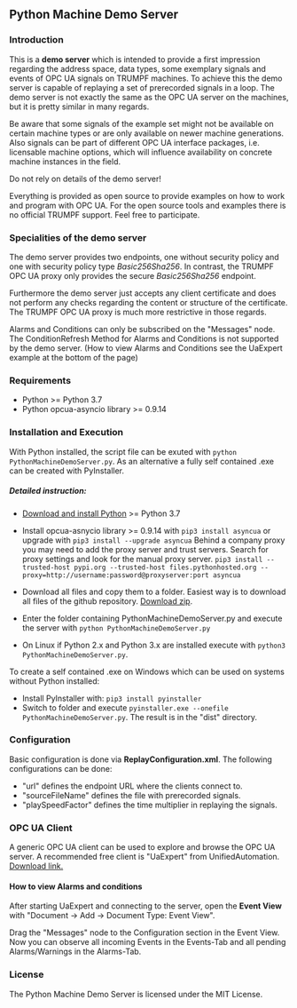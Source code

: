 ## Python Machine Demo Server

### Introduction
This is a **demo server** which is intended to provide a first impression regarding the address space, data types, some exemplary signals and events of OPC UA signals on TRUMPF machines. To achieve this the demo server is capable of replaying a set of prerecorded signals in a loop.
The demo server is not exactly the same as the OPC UA server on the machines, but it is pretty similar in many regards. 

Be aware that some signals of the example set might not be available on certain machine types or are only available on newer machine generations. Also signals can be part of different OPC UA interface packages, i.e. licensable machine options, which will influence availability on concrete machine instances in the field.
 
Do not rely on details of the demo server!
 
Everything is provided as open source to provide examples on how to work and program with OPC UA. For the open source tools and examples there is no official TRUMPF support. Feel free to participate.


### Specialities of the demo server
The demo server provides two endpoints, one without security policy and one with security policy type *Basic256Sha256*. In contrast, the TRUMPF OPC UA proxy only provides the secure *Basic256Sha256* endpoint.

Furthermore the demo server just accepts any client certificate and does not perform any checks regarding the content or structure of the certificate. The TRUMPF OPC UA proxy is much more restrictive in those regards.

Alarms and Conditions can only be subscribed on the "Messages" node. The ConditionRefresh Method for Alarms and Conditions is not supported by the demo server. (How to view Alarms and Conditions see the UaExpert example at the bottom of the page)



### Requirements
- Python >= Python 3.7
- Python opcua-asyncio library >= 0.9.14

### Installation and Execution
With Python installed, the script file can be exuted with `python PythonMachineDemoServer.py`. As an alternative a fully self contained .exe can be created with PyInstaller.

##### Detailed instruction:
- [Download and install Python](https://www.python.org/downloads/) >= Python 3.7
- Install opcua-asnycio library >= 0.9.14 with 
`pip3 install asyncua` or upgrade with `pip3 install --upgrade asyncua`
Behind a company proxy you may need to add the proxy server and trust servers. Search for proxy settings and look for the manual proxy server. 
`pip3 install --trusted-host pypi.org --trusted-host files.pythonhosted.org --proxy=http://username:password@proxyserver:port asyncua`

- Download all files and copy them to a folder. Easiest way is to download all files of the github repository. [Download zip](https://github.com/TRUMPF-IoT/OpcUaMachineTools/archive/main.zip). 
- Enter the folder containing PythonMachineDemoServer.py and execute the server with `python PythonMachineDemoServer.py`
- On Linux if Python 2.x and Python 3.x are installed execute with `python3 PythonMachineDemoServer.py`. 

To create a self contained .exe on Windows which can be used on systems without Python installed:
- Install PyInstaller with: `pip3 install pyinstaller`
- Switch to folder and execute `pyinstaller.exe --onefile PythonMachineDemoServer.py`. The result is in the "dist" directory.

### Configuration
Basic configuration is done via **ReplayConfiguration.xml**. The following configurations can be done:
- "url" defines the endpoint URL where the clients connect to.
- "sourceFileName" defines the file with prerecorded signals.
- "playSpeedFactor" defines the time multiplier in replaying the signals.

### OPC UA Client
A generic OPC UA client can be used to explore and browse the OPC UA server. A recommended free client is "UaExpert" from UnifiedAutomation. [Download link.](https://www.unified-automation.com/downloads/opc-ua-clients.html)

#### How to view Alarms and conditions
After starting UaExpert and connecting to the server, open the **Event View** with "Document -> Add -> Document Type: Event View".

Drag the "Messages" node to the Configuration section in the Event View. Now you can observe all incoming Events in the Events-Tab and all pending Alarms/Warnings in the Alarms-Tab.


### License
The Python Machine Demo Server is licensed under the MIT License.
